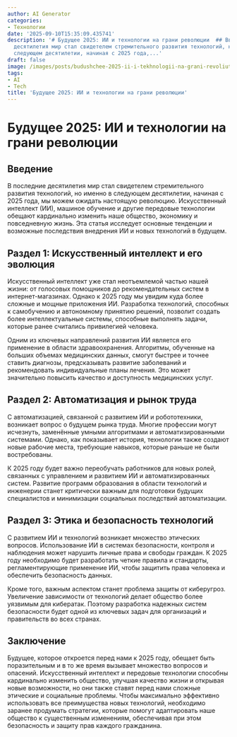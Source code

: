 ```yaml
---
author: AI Generator
categories:
- Технологии
date: '2025-09-10T15:35:09.435741'
description: '# Будущее 2025: ИИ и технологии на грани революции  ## Введение  В последние
  десятилетия мир стал свидетелем стремительного развития технологий, но именно в
  следующем десятилетии, начиная с 2025 года,...'
draft: false
image: /images/posts/budushchee-2025-ii-i-tekhnologii-na-grani-revoliutsii.jpg
tags:
- AI
- Tech
title: 'Будущее 2025: ИИ и технологии на грани революции'
---
```


# Будущее 2025: ИИ и технологии на грани революции

## Введение

В последние десятилетия мир стал свидетелем стремительного развития технологий, но именно в следующем десятилетии, начиная с 2025 года, мы можем ожидать настоящую революцию. Искусственный интеллект (ИИ), машиное обучение и другие передовые технологии обещают кардинально изменить наше общество, экономику и повседневную жизнь. Эта статья исследует основные тенденции и возможные последствия внедрения ИИ и новых технологий в будущем.

## Раздел 1: Искусственный интеллект и его эволюция

Искусственный интеллект уже стал неотъемлемой частью нашей жизни: от голосовых помощников до рекомендательных систем в интернет-магазинах. Однако к 2025 году мы увидим куда более сложные и мощные приложения ИИ. Разработка технологий, способных к самобучению и автономному принятию решений, позволит создать более интеллектуальные системы, способные выполнять задачи, которые ранее считались привилегией человека.

Одним из ключевых направлений развития ИИ является его применение в области здравоохранения. Алгоритмы, обученные на больших объемах медицинских данных, смогут быстрее и точнее ставить диагнозы, предсказывать развитие заболеваний и рекомендовать индивидуальные планы лечения. Это может значительно повысить качество и доступность медицинских услуг.

## Раздел 2: Автоматизация и рынок труда

С автоматизацией, связанной с развитием ИИ и робототехники, возникает вопрос о будущем рынка труда. Многие профессии могут исчезнуть, заменённые умными алгоритмами и автоматизированными системами. Однако, как показывает история, технологии также создают новые рабочие места, требующие навыков, которые раньше не были востребованы.

К 2025 году будет важно переобучать работников для новых ролей, связанных с управлением и развитием ИИ и автоматизированных систем. Развитие программ образования в области технологий и инженерии станет критически важным для подготовки будущих специалистов и минимизации социальных последствий автоматизации.

## Раздел 3: Этика и безопасность технологий

С развитием ИИ и технологий возникает множество этических вопросов. Использование ИИ в системах безопасности, контроля и наблюдения может нарушить личные права и свободы граждан. К 2025 году необходимо будет разработать четкие правила и стандарты, регламентирующие применение ИИ, чтобы защитить права человека и обеспечить безопасность данных.

Кроме того, важным аспектом станет проблема защиты от киберугроз. Увеличение зависимости от технологий делает общество более уязвимым для кибератак. Поэтому разработка надежных систем безопасности будет одной из ключевых задач для организаций и правительств во всех странах.

## Заключение

Будущее, которое откроется перед нами к 2025 году, обещает быть поразительным и в то же время вызывает множество вопросов и опасений. Искусственный интеллект и передовые технологии способны кардинально изменить общество, улучшая качество жизни и открывая новые возможности, но они также ставят перед нами сложные этические и социальные проблемы. Чтобы максимально эффективно использовать все преимущества новых технологий, необходимо заранее продумать стратегии, которые помогут адаптировать наше общество к существенным изменениям, обеспечивая при этом безопасность и защиту прав каждого гражданина.
